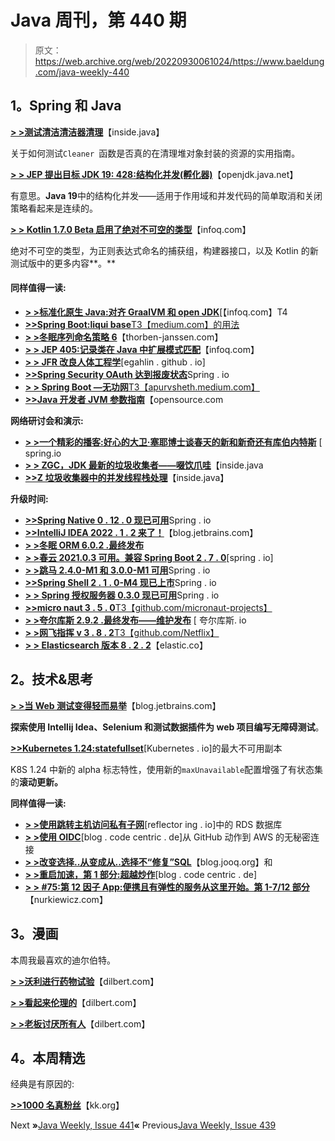 # Java 周刊，第 440 期

> 原文：<https://web.archive.org/web/20220930061024/https://www.baeldung.com/java-weekly-440>

## 1。Spring 和 Java

[**> >测试清洁清洁器清理**](https://web.archive.org/web/20220703030622/https://inside.java/2022/05/27/testing-clean-cleaner-cleanup/)【inside.java】

关于如何测试`Cleaner `函数是否真的在清理堆对象封装的资源的实用指南。

[**> > JEP 提出目标 JDK 19: 428:结构化并发(孵化器)**](https://web.archive.org/web/20220703030622/https://openjdk.java.net/jeps/428)【openjdk.java.net】

有意思。**Java 19**中的结构化并发——适用于作用域和并发代码的简单取消和关闭策略看起来是连续的。

[**> > Kotlin 1.7.0 Beta 启用了绝对不可空的类型**](https://web.archive.org/web/20220703030622/https://www.infoq.com/news/2022/06/kotlin-1-7-0-beta)【infoq.com】

绝对不可空的类型，为正则表达式命名的捕获组，构建器接口，以及 Kotlin 的新测试版中的更多内容**。**

#### 同样值得一读:

*   [**> >标准化原生 Java:对齐 GraalVM 和 open JDK**](https://web.archive.org/web/20220703030622/https://www.infoq.com/articles/native-java-aligning/)[【infoq.com】T4
*   [**>>Spring Boot:liqui base**T3【medium.com】的用法](https://web.archive.org/web/20220703030622/https://medium.com/echohub/spring-boot-usage-of-liquibase-c9c5794828b7)
*   [**> >冬眠序列命名策略 6**](https://web.archive.org/web/20220703030622/https://thorben-janssen.com/sequence-naming-strategies-in-hibernate-6/)【thorben-janssen.com】
*   [**> > JEP 405:记录类在 Java 中扩展模式匹配**](https://web.archive.org/web/20220703030622/https://www.infoq.com/news/2022/05/java-record-pattern/)【infoq.com】
*   [**> > JFR 改良人体工程学**](https://web.archive.org/web/20220703030622/https://egahlin.github.io/2022/05/31/improved-ergonomics.html)[egahlin . github . io]
*   [**>>Spring Security OAuth 达到报废状态**](https://web.archive.org/web/20220703030622/https://spring.io/blog/2022/06/01/spring-security-oauth-reaches-end-of-life)Spring . io
*   [**> > Spring Boot —无功网**T3【apurvsheth.medium.com】](https://web.archive.org/web/20220703030622/https://apurvsheth.medium.com/spring-boot-reactive-web-e42427c4f997)
*   [**>>Java 开发者 JVM 参数指南**](https://web.archive.org/web/20220703030622/https://opensource.com/article/22/4/jvm-parameters-java-developers)【opensource.com

**网络研讨会和演示:**

*   [**> >一个精彩的播客:好心的大卫·塞耶博士谈春天的新和新奇还有库伯内特斯**](https://web.archive.org/web/20220703030622/https://spring.io/blog/2022/05/26/a-bootiful-podcast-the-good-dr-david-syer-on-the-new-and-novel-in-spring-and-kubernetes) [ spring.io
*   [**> > ZGC，JDK 最新的垃圾收集者——啜饮爪哇**](https://web.archive.org/web/20220703030622/https://inside.java/2022/05/30/sip053/)【inside.java
*   [**>>Z 垃圾收集器中的并发线程栈处理**](https://web.archive.org/web/20220703030622/https://inside.java/2022/05/31/zgc-concurrent-thread-stack-processing/)【inside.java】

**升级时间:**

*   [**>>Spring Native 0 . 12 . 0 现已可用**](https://web.archive.org/web/20220703030622/https://spring.io/blog/2022/05/31/spring-native-0-12-0-available-now)Spring . io
*   [**>>IntelliJ IDEA 2022 . 1 . 2 来了！**](https://web.archive.org/web/20220703030622/https://blog.jetbrains.com/idea/2022/06/intellij-idea-2022-1-2/)【blog.jetbrains.com】
*   [**> >冬眠 ORM 6.0.2 .最终发布**](https://web.archive.org/web/20220703030622/https://in.relation.to/2022/05/25/hibernate-orm-602-final/)
*   [**> >春云 2021.0.3 可用。兼容 Spring Boot 2 . 7 . 0**](https://web.archive.org/web/20220703030622/https://spring.io/blog/2022/05/27/spring-cloud-2021-0-3-is-available-compatible-with-spring-boot-2-7-0)[spring . io]
*   [**> >跳马 2.4.0-M1 和 3.0.0-M1 可用**](https://web.archive.org/web/20220703030622/https://spring.io/blog/2022/05/27/spring-vault-2-4-0-m1-and-3-0-0-m1-available)Spring . io
*   [**>>Spring Shell 2 . 1 . 0-M4 现已上市**](https://web.archive.org/web/20220703030622/https://spring.io/blog/2022/05/30/spring-shell-2-1-0-m4-is-now-available)Spring . io
*   [**> > Spring 授权服务器 0.3.0 现已可用**](https://web.archive.org/web/20220703030622/https://spring.io/blog/2022/05/25/spring-authorization-server-0-3-0-available-now)Spring . io
*   [**>>micro naut 3 . 5 . 0**T3【github.com/micronaut-projects】](https://web.archive.org/web/20220703030622/https://github.com/micronaut-projects/micronaut-core/releases/tag/v3.5.0)
*   [**> >夸尔库斯 2.9.2 .最终发布——维护发布**](https://web.archive.org/web/20220703030622/https://quarkus.io/blog/quarkus-2-9-2-final-released/) [ 夸尔库斯. io
*   [**> >网飞指挥 v 3 . 8 . 2**T3【github.com/Netflix】](https://web.archive.org/web/20220703030622/https://github.com/Netflix/conductor/releases)
*   [**> > Elasticsearch 版本 8 . 2 . 2**](https://web.archive.org/web/20220703030622/https://www.elastic.co/guide/en/elasticsearch/reference/current/release-notes-8.2.2.html)【elastic.co】

## 2。技术&思考

[**> >当 Web 测试变得轻而易举**](https://web.archive.org/web/20220703030622/https://blog.jetbrains.com/idea/2022/05/when-web-testing-becomes-a-breeze/)【blog.jetbrains.com】

**探索使用 Intellij Idea、Selenium 和测试数据插件为 web 项目编写无障碍测试**。

[**>>Kubernetes 1.24:statefullset**](https://web.archive.org/web/20220703030622/https://kubernetes.io/blog/2022/05/27/maxunavailable-for-statefulset/)[Kubernetes . io]的最大不可用副本

K8S 1.24 中新的 alpha 标志特性，使用新的`maxUnavailable`配置增强了有状态集的**滚动更新。**

**同样值得一读:**

*   [**> >使用跳转主机访问私有子网**](https://web.archive.org/web/20220703030622/https://reflectoring.io/connect-rds-byjumphost/)[reflector ing . io]中的 RDS 数据库
*   [**> >使用 OIDC**](https://web.archive.org/web/20220703030622/https://blog.codecentric.de/en/2022/05/secretless-connections-from-github-actions-to-aws-using-oidc/)[blog . code centric . de]从 GitHub 动作到 AWS 的无秘密连接
*   [**> >改变选择..从变成从..选择不“修复”SQL**](https://web.archive.org/web/20220703030622/https://blog.jooq.org/changing-select-from-into-from-select-does-not-fix-sql/)【blog.jooq.org】和
*   [**> >重启加速，第 1 部分:超越炒作**](https://web.archive.org/web/20220703030622/https://blog.codecentric.de/en/2022/05/rebooting-accelerate-part1-looking-beyond-the-hype/)[blog . code centric . de]
*   [**> > #75:第 12 因子 App:便携且有弹性的服务从这里开始。第 1-7/12 部分**](https://web.archive.org/web/20220703030622/https://nurkiewicz.com/75)【nurkiewicz.com】

## 3。漫画

本周我最喜欢的迪尔伯特。

[**> >沃利进行药物试验**](https://web.archive.org/web/20220703030622/https://dilbert.com/strip/2022-06-02)【dilbert.com】

[**> >看起来伦理的**](https://web.archive.org/web/20220703030622/https://dilbert.com/strip/2022-06-01)【dilbert.com】

[**> >老板讨厌所有人**](https://web.archive.org/web/20220703030622/https://dilbert.com/strip/2022-05-29)【dilbert.com】

## 4。本周精选

经典是有原因的:

**[>>1000 名真粉丝](https://web.archive.org/web/20220703030622/https://kk.org/thetechnium/1000-true-fans/)**【kk.org】

Next **»**[Java Weekly, Issue 441](/web/20220703030622/https://www.baeldung.com/java-weekly-441)**«** Previous[Java Weekly, Issue 439](/web/20220703030622/https://www.baeldung.com/java-weekly-439)